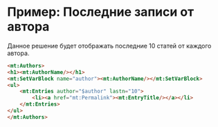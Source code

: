 # Пример: Последние записи от автора

Данное решение будет отображать последние 10 статей от каждого автора.

```html
<mt:Authors>
<h1><mt:AuthorName/></h1>
<mt:SetVarBlock name="author"><mt:AuthorName/></mt:SetVarBlock>
<ul>
    <mt:Entries author="$author" lastn="10">
        <li><a href="mt:Permalink"><mt:EntryTitle/></a></li>
    </mt:Entries>
</ul>
</mt:Authors>
```
